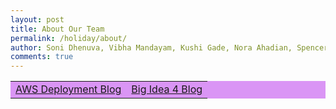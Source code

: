 ```yaml
---
layout: post
title: About Our Team
permalink: /holiday/about/
author: Soni Dhenuva, Vibha Mandayam, Kushi Gade, Nora Ahadian, Spencer Lyons 
comments: true
---
```


<table style="background-color: #da95f5;">
    <tr>
        <td><a href="{{site.baseurl}}/aws">AWS Deployment Blog</a></td>
        <td><a href="{{site.baseurl}}/bigidea4">Big Idea 4 Blog</a></td>
    </tr>
</table>